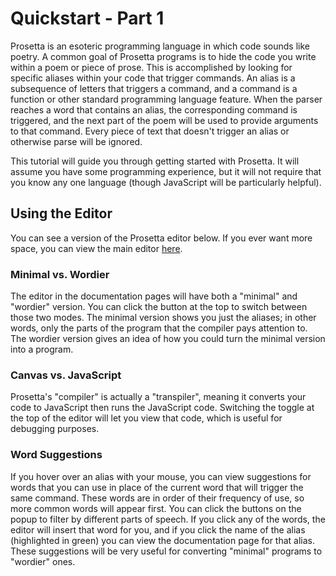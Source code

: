 # Quickstart - Part 1

Prosetta is an esoteric programming language in which code sounds like poetry. A common goal of Prosetta programs is to hide the code you write within a poem or piece of prose. This is accomplished by looking for specific aliases within your code that trigger commands. An alias is a subsequence of letters that triggers a command, and a command is a function or other standard programming language feature. When the parser reaches a word that contains an alias, the corresponding command is triggered, and the next part of the poem will be used to provide arguments to that command. Every piece of text that doesn't trigger an alias or otherwise parse will be ignored. 

This tutorial will guide you through getting started with Prosetta. It will assume you have some programming experience, but it will not require that you know any one language (though JavaScript will be particularly helpful).

## Using the Editor

You can see a version of the Prosetta editor below. If you ever want more space, you can view the main editor [here](https://stinkymilo.github.io/Prosetta/Frontend/). 

<editor :code="`
Editor Example
by Milo Jacobs and John Graphton\n
arc 50.
fil red.
`" 
:code-wordier="`
Editor Example
by Milo Jacobs and John Graphton\n
You must march fifty meters.
Filthy red balloon for you.
`"
output-method='canvas'></editor>

### Minimal vs. Wordier
The editor in the documentation pages will have both a "minimal" and "wordier" version. You can click the button at the top to switch between those two modes. The minimal version shows you just the aliases; in other words, only the parts of the program that the compiler pays attention to. The wordier version gives an idea of how you could turn the minimal version into a program.

### Canvas vs. JavaScript
Prosetta's "compiler" is actually a "transpiler", meaning it converts your code to JavaScript then runs the JavaScript code. Switching the toggle at the top of the editor will let you view that code, which is useful for debugging purposes.

### Word Suggestions
If you hover over an alias with your mouse, you can view suggestions for words that you can use in place of the current word that will trigger the same command. These words are in order of their frequency of use, so more common words will appear first. You can click the buttons on the popup to filter by different parts of speech. If you click any of the words, the editor will insert that word for you, and if you click the name of the alias (highlighted in green) you can view the documentation page for that alias. These suggestions will be very useful for converting "minimal" programs to "wordier" ones.
